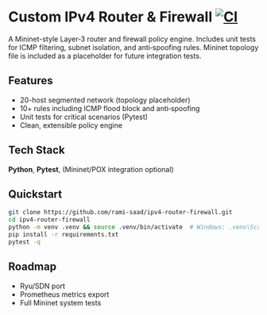 # Custom IPv4 Router & Firewall [![CI](https://github.com/rami-saad/ipv4-router-firewall/actions/workflows/ci.yml/badge.svg)](https://github.com/rami-saad/ipv4-router-firewall/actions)

A Mininet-style Layer‑3 router and firewall policy engine. Includes unit tests for ICMP filtering, subnet isolation, and anti‑spoofing rules. Mininet topology file is included as a placeholder for future integration tests.

## Features
- 20-host segmented network (topology placeholder)
- 10+ rules including ICMP flood block and anti‑spoofing
- Unit tests for critical scenarios (Pytest)
- Clean, extensible policy engine

## Tech Stack
**Python**, **Pytest**, (Mininet/POX integration optional)

## Quickstart
```bash
git clone https://github.com/rami-saad/ipv4-router-firewall.git
cd ipv4-router-firewall
python -m venv .venv && source .venv/bin/activate  # Windows: .venv\Scripts\activate
pip install -r requirements.txt
pytest -q
```

## Roadmap
- Ryu/SDN port
- Prometheus metrics export
- Full Mininet system tests
